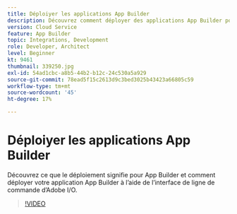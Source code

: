 ```yaml
---
title: Déploiyer les applications App Builder
description: Découvrez comment déployer des applications App Builder pour Adobe Experience Manager (AEM) as a Cloud Service.
version: Cloud Service
feature: App Builder
topic: Integrations, Development
role: Developer, Architect
level: Beginner
kt: 9461
thumbnail: 339250.jpg
exl-id: 54ad1cbc-a8b5-44b2-b12c-24c530a5a929
source-git-commit: 78ead5f15c2613d9c3bed3025b43423a66805c59
workflow-type: tm+mt
source-wordcount: '45'
ht-degree: 17%

---
```


# Déploiyer les applications App Builder

Découvrez ce que le déploiement signifie pour App Builder et comment déployer votre application App Builder à l’aide de l’interface de ligne de commande d’Adobe I/O.

>[!VIDEO](https://video.tv.adobe.com/v/339250/?quality=12&learn=on)
